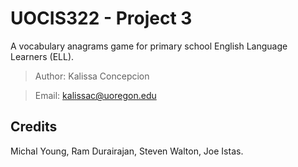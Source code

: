 # UOCIS322 - Project 3 #
A vocabulary anagrams game for primary school English Language Learners (ELL).
>Author: Kalissa Concepcion

>Email: kalissac@uoregon.edu

## Credits

Michal Young, Ram Durairajan, Steven Walton, Joe Istas.
